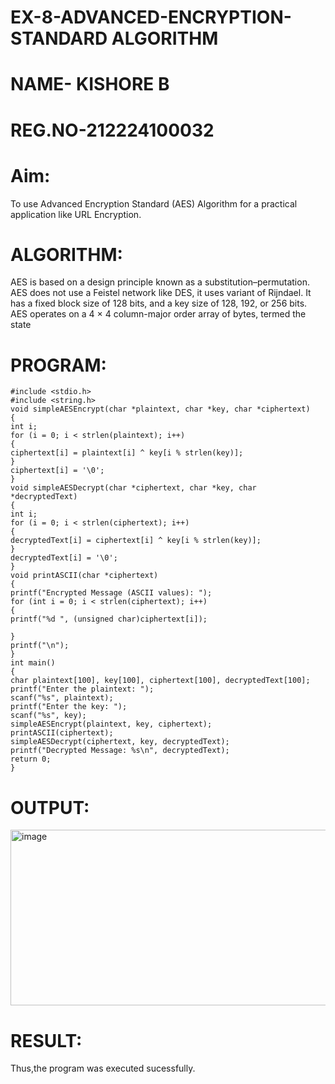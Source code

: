 # EX-8-ADVANCED-ENCRYPTION-STANDARD ALGORITHM
# NAME- KISHORE B
# REG.NO-212224100032
# Aim:
To use Advanced Encryption Standard (AES) Algorithm for a practical application like URL Encryption.

# ALGORITHM:
AES is based on a design principle known as a substitution–permutation.
AES does not use a Feistel network like DES, it uses variant of Rijndael.
It has a fixed block size of 128 bits, and a key size of 128, 192, or 256 bits.
AES operates on a 4 × 4 column-major order array of bytes, termed the state
# PROGRAM:
```
#include <stdio.h>
#include <string.h>
void simpleAESEncrypt(char *plaintext, char *key, char *ciphertext)
{
int i;
for (i = 0; i < strlen(plaintext); i++)
{
ciphertext[i] = plaintext[i] ^ key[i % strlen(key)];
}
ciphertext[i] = '\0';
}
void simpleAESDecrypt(char *ciphertext, char *key, char *decryptedText)
{
int i;
for (i = 0; i < strlen(ciphertext); i++)
{
decryptedText[i] = ciphertext[i] ^ key[i % strlen(key)];
}
decryptedText[i] = '\0';
}
void printASCII(char *ciphertext)
{
printf("Encrypted Message (ASCII values): ");
for (int i = 0; i < strlen(ciphertext); i++)
{
printf("%d ", (unsigned char)ciphertext[i]);
    
}
printf("\n");
}
int main()
{
char plaintext[100], key[100], ciphertext[100], decryptedText[100];
printf("Enter the plaintext: ");
scanf("%s", plaintext);
printf("Enter the key: ");
scanf("%s", key);
simpleAESEncrypt(plaintext, key, ciphertext);
printASCII(ciphertext);
simpleAESDecrypt(ciphertext, key, decryptedText);
printf("Decrypted Message: %s\n", decryptedText);
return 0;
}
```
# OUTPUT:

<img width="796" height="281" alt="image" src="https://github.com/user-attachments/assets/dcb0d121-c7f2-48dd-ba63-525dd17669d4" />



# RESULT:
Thus,the program was executed sucessfully.

